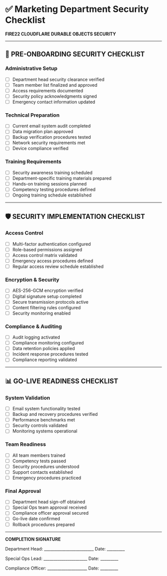 # ✅ Marketing Department Security Checklist
**FIRE22 CLOUDFLARE DURABLE OBJECTS SECURITY**

---

## 🔐 **PRE-ONBOARDING SECURITY CHECKLIST**

### **Administrative Setup**
- [ ] Department head security clearance verified
- [ ] Team member list finalized and approved
- [ ] Access requirements documented
- [ ] Security policy acknowledgments signed
- [ ] Emergency contact information updated

### **Technical Preparation**
- [ ] Current email system audit completed
- [ ] Data migration plan approved
- [ ] Backup verification procedures tested
- [ ] Network security requirements met
- [ ] Device compliance verified

### **Training Requirements**
- [ ] Security awareness training scheduled
- [ ] Department-specific training materials prepared
- [ ] Hands-on training sessions planned
- [ ] Competency testing procedures defined
- [ ] Ongoing training schedule established

---

## 🛡️ **SECURITY IMPLEMENTATION CHECKLIST**

### **Access Control**
- [ ] Multi-factor authentication configured
- [ ] Role-based permissions assigned
- [ ] Access control matrix validated
- [ ] Emergency access procedures defined
- [ ] Regular access review schedule established

### **Encryption & Security**
- [ ] AES-256-GCM encryption verified
- [ ] Digital signature setup completed
- [ ] Secure transmission protocols active
- [ ] Content filtering rules configured
- [ ] Security monitoring enabled

### **Compliance & Auditing**
- [ ] Audit logging activated
- [ ] Compliance monitoring configured
- [ ] Data retention policies applied
- [ ] Incident response procedures tested
- [ ] Compliance reporting validated

---

## 📊 **GO-LIVE READINESS CHECKLIST**

### **System Validation**
- [ ] Email system functionality tested
- [ ] Backup and recovery procedures verified
- [ ] Performance benchmarks met
- [ ] Security controls validated
- [ ] Monitoring systems operational

### **Team Readiness**
- [ ] All team members trained
- [ ] Competency tests passed
- [ ] Security procedures understood
- [ ] Support contacts established
- [ ] Emergency procedures practiced

### **Final Approval**
- [ ] Department head sign-off obtained
- [ ] Special Ops team approval received
- [ ] Compliance officer approval secured
- [ ] Go-live date confirmed
- [ ] Rollback procedures prepared

---

**COMPLETION SIGNATURE**

Department Head: _________________________ Date: _________

Special Ops Lead: ______________________ Date: _________

Compliance Officer: ____________________ Date: _________